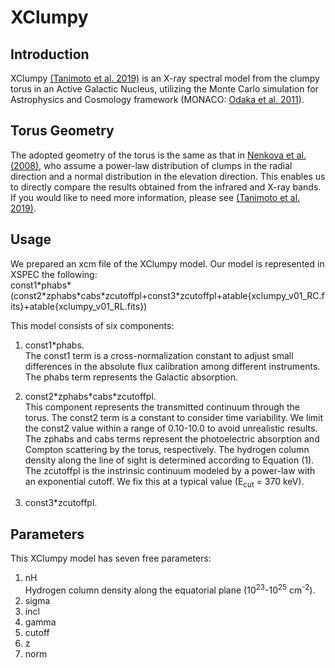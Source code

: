 # XClumpy
## Introduction
XClumpy [(Tanimoto et al. 2019)](https://ui.adsabs.harvard.edu/abs/2019ApJ...877...95T/abstract) is an X-ray spectral model from the clumpy torus in an Active Galactic Nucleus, utilizing the Monte Carlo simulation for Astrophysics and Cosmology framework (MONACO: [Odaka et al. 2011](https://ui.adsabs.harvard.edu/abs/2011ApJ...740..103O/abstract)).


## Torus Geometry
The adopted geometry of the torus is the same as that in [Nenkova et al. (2008)](https://ui.adsabs.harvard.edu/abs/2008ApJ...685..160N/abstract), who assume a power-law distribution of clumps in the radial direction and a normal distribution in the elevation direction. This enables us to directly compare the results obtained from the infrared and X-ray bands. If you would like to need more information, please see [(Tanimoto et al. 2019)](https://ui.adsabs.harvard.edu/abs/2019ApJ...877...95T/abstract).


## Usage
We prepared an xcm file of the XClumpy model. Our model is represented in XSPEC the following:  
  const1\*phabs\*(const2\*zphabs\*cabs\*zcutoffpl+const3\*zcutoffpl+atable{xclumpy_v01_RC.fits}+atable{xclumpy_v01_RL.fits})  

This model consists of six components:  
1. const1\*phabs.  
  The const1 term is a cross-normalization constant to adjust small differences in the absolute flux calibration among different instruments. The phabs term represents the Galactic absorption.  

2. const2\*zphabs\*cabs\*zcutoffpl.  
  This component represents the transmitted continuum through the torus. The const2 term is a constant to consider time variability. We limit the const2 value within a range of 0.10-10.0 to avoid unrealistic results. The zphabs and cabs terms represent the photoelectric absorption and Compton scattering by the torus, respectively. The hydrogen column density along the line of sight is determined according to Equation (1). The zcutoffpl is the instrinsic continuum modeled by a power-law with an exponential cutoff. We fix this at a typical value (E<sub>cut</sub> = 370 keV).  

3. const3\*zcutoffpl.  
  

## Parameters
This XClumpy model has seven free parameters:  

1. nH  
  Hydrogen column density along the equatorial plane (10<sup>23</sup>-10<sup>25</sup> cm<sup>-2</sup>).
2. sigma
3. incl
4. gamma
5. cutoff
6. z
7. norm
